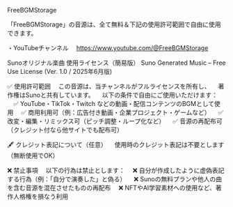 FreeBGMStorage

「FreeBGMStorage」の音源は、全て無料＆下記の使用許可範囲で自由に使用できます。

・YouTubeチャンネル
　https://www.youtube.com/@FreeBGMStorage
 
Sunoオリジナル楽曲 使用ライセンス（簡易版）
Suno Generated Music – Free Use License (Ver. 1.0 / 2025年6月版)

✅ 使用許可範囲
　この音源は、当チャンネルがフルライセンスを所有し、
 　著作権はSunoと共有しています。
　以下の条件で自由にご使用いただけます：
　✅ YouTube・TikTok・Twitch などの動画・配信コンテンツのBGMとして使用
　✅ 商用利用可（例：広告付き動画・企業プロジェクト・ゲームなど）
　✅ 改変・編集・リミックス可（ピッチ調整・ループ化など）
　✅ 音源の再配布可（クレジット付なら他サイトでも配布可）

🖋 クレジット表記について（任意）
　使用時のクレジット表記は不要とします（無断使用でOK）
 
❌ 禁止事項
　以下の行為は禁止とします：
　❌ 自分が作成したように虚偽表記する行為（例：「自分で演奏した」と偽る）
　❌ Sunoの無料プランや他人の曲を含む音源を混在させたものの再配布
　❌ NFTやAI学習素材への使用など、著作人格権を損なう利用
 
